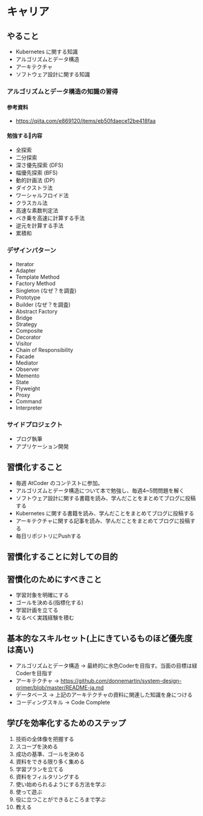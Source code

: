 # キャリア

## やること

- Kubernetes に関する知識
- アルゴリズムとデータ構造
- アーキテクチャ
- ソフトウェア設計に関する知識

### アルゴリズムとデータ構造の知識の習得
#### 参考資料
- https://qiita.com/e869120/items/eb50fdaece12be418faa

#### 勉強する内容
- 全探索
- 二分探索
- 深さ優先探索 (DFS)
- 幅優先探索 (BFS)
- 動的計画法 (DP)
- ダイクストラ法
- ワーシャルフロイド法
- クラスカル法
- 高速な素数判定法
- べき乗を高速に計算する手法
- 逆元を計算する手法
- 累積和

### デザインパターン
- Iterator
- Adapter
- Template Method
- Factory Method
- Singleton (なぜ？を調査)
- Prototype
- Builder (なぜ？を調査)
- Abstract Factory
- Bridge
- Strategy
- Composite
- Decorator
- Visitor
- Chain of Responsibility
- Facade
- Mediator
- Observer
- Memento
- State
- Flyweight
- Proxy
- Command
- Interpreter

### サイドプロジェクト
- ブログ執筆
- アプリケーション開発

## 習慣化すること
- 毎週 AtCoder のコンテストに参加。
- アルゴリズムとデータ構造について本で勉強し、毎週4~5問問題を解く
- ソフトウェア設計に関する書籍を読み、学んだことをまとめてブログに投稿する
- Kubernetes に関する書籍を読み、学んだことをまとめてブログに投稿する
- アーキテクチャに関する記事を読み、学んだことをまとめてブログに投稿する
- 毎日リポジトリにPushする

## 習慣化することに対しての目的

## 習慣化のためにすべきこと
- 学習対象を明確にする
- ゴールを決める(指標化する)
- 学習計画を立てる
- なるべく実践経験を積む

## 基本的なスキルセット(上にきているものほど優先度は高い)
- アルゴリズムとデータ構造 -> 最終的に水色Coderを目指す。当面の目標は緑Coderを目指す
- アーキテクチャ -> https://github.com/donnemartin/system-design-primer/blob/master/README-ja.md
- データベース -> 上記のアーキテクチャの資料に関連した知識を身につける
- コーディングスキル -> Code Complete

## 学びを効率化するためのステップ
1. 技術の全体像を把握する
2. スコープを決める
3. 成功の基準、ゴールを決める
4. 資料をできる限り多く集める
5. 学習プランを立てる
6. 資料をフィルタリングする
7. 使い始められるようにする方法を学ぶ
8. 使って遊ぶ
9. 役に立つことができるところまで学ぶ
10. 教える
